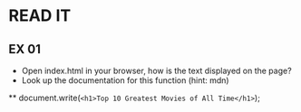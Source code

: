 # READ IT
## EX 01
* Open index.html in your browser, how is the text displayed on the page?
* Look up the documentation for this function (hint: mdn)


** 		document.write(`<h1>Top 10 Greatest Movies of All Time</h1>`);